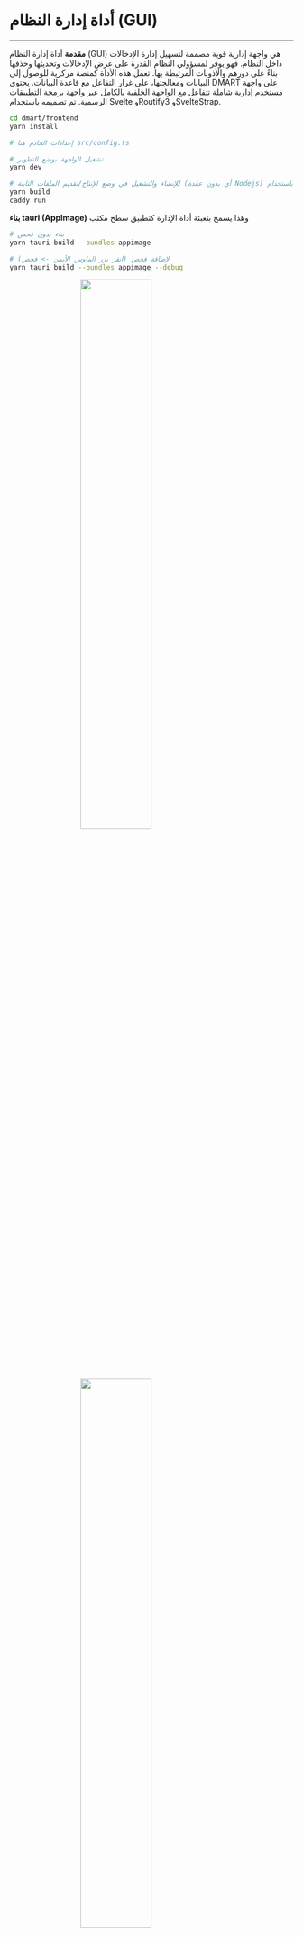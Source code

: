 # أداة إدارة النظام (GUI)

<script>
    import Permission from "./assets/create_permission.png";
    import Role from "./assets/create_role.png";
    import Schema from "./assets/create_schema.png";
    import User from "./assets/create_user.png";
    import AdminUI1 from "./assets/admin_ui_1.png";
    import AdminUI2 from "./assets/admin_ui_2.png";
    import Entry from "./assets/create_entry.png";
</script>

<style>
.center {
  display: block;
  margin-left: auto;
  margin-right: auto;
  width: 50%;
}
</style>

---

**مقدمة**
أداة إدارة النظام (GUI) هي واجهة إدارية قوية مصممة لتسهيل إدارة الإدخالات داخل النظام. فهو يوفر لمسؤولي النظام القدرة على عرض الإدخالات وتحديثها وحذفها بناءً على دورهم والأذونات المرتبطة بها. تعمل هذه الأداة كمنصة مركزية للوصول إلى البيانات ومعالجتها، على غرار التفاعل مع قاعدة البيانات. يحتوي DMART على واجهة مستخدم إدارية شاملة تتفاعل مع الواجهة الخلفية بالكامل عبر واجهة برمجة التطبيقات الرسمية. تم تصميمه باستخدام Svelte وRoutify3 وSvelteStrap.

```bash
cd dmart/frontend
yarn install

# إعدادات الخادم هنا src/config.ts

# تشغيل الواجهة بوضع التطوير 
yarn dev

# للإنشاء والتشغيل في وضع الإنتاج/تقديم الملفات الثابتة (أي بدون عقدة Nodejs) باستخدام Caddy
yarn build
caddy run
```

**بناء tauri (AppImage)**
وهذا يسمح بتعبئة أداة الإدارة كتطبيق سطح مكتب

```bash
# بناء بدون فحص
yarn tauri build --bundles appimage

# لإضافة فحص (انقر بزر الماوس الأيمن -> فحص)
yarn tauri build --bundles appimage --debug
```

<img class="center" src={AdminUI1}>
<img class="center" src={AdminUI2}>

**الميزات**

1. **إدارة الإدخال**: يمكن لمسؤولي النظام إنشاء الإدخالات وعرضها وتحديثها وحذفها داخل النظام. يتضمن ذلك القدرة على إدارة أنواع مختلفة من الإدخالات مثل المحتوى والتذاكر والمرفقات.

2. **تعريف المخطط**: تتيح الأداة للمستخدمين تحديد المخططات التي تعمل كقوالب لتنظيم البيانات وهيكلتها. يمكن للمسؤولين إنشاء مخططات مخصصة لتناسب المتطلبات المحددة لمؤسستهم.
3. **تكوين سير العمل**: يمكن للمسؤولين تحديد مسارات العمل داخل النظام، وتحديد الخطوات والعمليات المطلوبة لإكمال المهام أو حل المشكلات. يمكن للمستخدمين بعد ذلك إنشاء التذاكر المرتبطة بمهام سير العمل هذه.

4. **إدارة الأدوار والأذونات**: توفر الأداة وظائف لتحديد الأدوار والأذونات الجديدة داخل النظام. يمكن للمسؤولين تعيين الأدوار للمستخدمين والتحكم في مستويات الوصول الخاصة بهم وإدارة الأذونات بناءً على المتطلبات التنظيمية.
5. **إدارة المستخدم**: باستخدام مساحة الإدارة، يمكن للمسؤولين إنشاء حسابات المستخدمين وتنشيطها وإلغاء تنشيطها وتحديثها وحذفها. يتضمن ذلك إدارة معلومات المستخدم والأدوار والأذونات.
6. **تكوين التطبيق**: يمكن للمسؤولين إدارة إعدادات التطبيق المختلفة وتكويناته داخل النظام. يتضمن ذلك تحديث السجلات والترجمات والتكوينات والإعلانات والمعلمات الأخرى المتعلقة بالنظام.

**الاستخدام**

**إدارة الدخول**
<img class="center" src={Entry} width="500">

1. **عرض الإدخالات**: انتقل إلى المساحة والمجلد المناسبين لعرض الإدخالات الموجودة داخل النظام.
2. **إنشاء إدخال**: حدد المساحة والمجلد المطلوبين، ثم قم بإنشاء إدخال جديد من خلال توفير التفاصيل والمرفقات ذات الصلة.
3. **تحديث الإدخال**: قم بتحرير الإدخالات الموجودة عن طريق تحديد الإدخال المراد تحديثه وتعديل محتواه أو مرفقاته حسب الحاجة.
4. **حذف الإدخال**: قم بإزالة الإدخالات من النظام عن طريق تحديد الإدخال وتأكيد إجراء الحذف.

**المخطط وتكوين سير العمل**
<img class="center" src={Schema} width="500">

1. **تحديد المخطط**: قم بالوصول إلى واجهة إدارة المخطط لتحديد مخططات جديدة مصممة خصيصًا لهياكل ومتطلبات بيانات محددة.
2. **تكوين سير العمل**: حدد سير العمل عن طريق تحديد تسلسل الخطوات والإجراءات المطلوبة لإكمال المهام أو حل المشكلات.

**إدارة الأدوار والأذونات**
<img class="center" src={Role} width="500">
<img class="center" src={Role} width="500">

1. **إنشاء دور**: حدد الأدوار الجديدة داخل النظام من خلال تحديد اسمها ووصفها والأذونات المرتبطة بها.
2. **تعيين الدور**: قم بتعيين الأدوار للمستخدمين عن طريق تحديد المستخدم وتعيين الدور (الأدوار) المطلوب من الخيارات المتاحة.
3. **إدارة الأذونات**: التحكم في مستويات وصول المستخدم والأذونات عن طريق تعديل تعيينات الأدوار وإعدادات الأذونات.

**إدارةالمستخدم**
<img class="center" src={User} width="500">

1. **إنشاء مستخدم**: أضف مستخدمين جدد إلى النظام من خلال توفير التفاصيل الخاصة بهم، بما في ذلك اسم المستخدم وكلمة المرور والبريد الإلكتروني وتعيينات الأدوار.
2. **تنشيط/إلغاء تنشيط المستخدم**: تمكين حسابات المستخدمين أو تعطيلها بناءً على المتطلبات التنظيمية.
3. **تحديث معلومات المستخدم**: تعديل تفاصيل المستخدم، بما في ذلك معلومات الاتصال والأدوار والأذونات.
4. **حذف المستخدم**: إزالة حسابات المستخدمين من النظام، ونقل بياناتهم أو أرشفتها اختياريًا حسب الضرورة.

#### تكوين التطبيق

1. **تحديث السجلات**: إدارة سجلات النظام لتتبع ومراقبة نشاط النظام والأخطاء ومقاييس الأداء.
2. **إدارة الترجمات**: تحديث ترجمات اللغة لواجهات المستخدم ورسائل النظام.
3. **تكوين الإعدادات**: تعديل تكوينات النظام والمعلمات لتخصيص سلوك التطبيق ومظهره.
4. **نشر الإعلانات**: قم بإنشاء ونشر الإعلانات لتوصيل المعلومات أو التحديثات المهمة لمستخدمي النظام.

### خلاصة
توفر أداة إدارة النظام (GUI) لمسؤولي النظام مجموعة شاملة من الأدوات لإدارة الإدخالات والمخططات وسير العمل والأدوار والأذونات والمستخدمين وتكوينات التطبيق داخل النظام. ومن خلال الاستفادة من هذه الواجهة البديهية، يمكن للمسؤولين تنظيم بيانات النظام وإعداداته والتحكم فيها وصيانتها بكفاءة لتلبية احتياجات مؤسستهم.